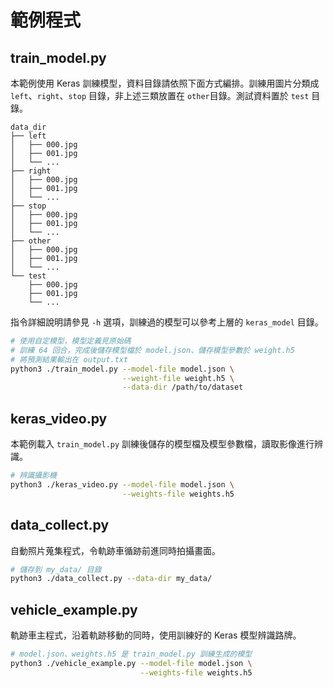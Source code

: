 # 範例程式

## train\_model.py

本範例使用 Keras 訓練模型，資料目錄請依照下面方式編排。訓練用圖片分類成 `left`、`right`、`stop` 目錄，非上述三類放置在 `other`目錄。測試資料置於 `test` 目錄。

```
data_dir
├── left
│   ├── 000.jpg
│   ├── 001.jpg
│   └── ...
├── right
│   ├── 000.jpg
│   ├── 001.jpg
│   └── ...
├── stop
│   ├── 000.jpg
│   ├── 001.jpg
│   └── ...
├── other
│   ├── 000.jpg
│   ├── 001.jpg
│   └── ...
└── test
    ├── 000.jpg
    ├── 001.jpg
    └── ...

```

指令詳細說明請參見 `-h` 選項，訓練過的模型可以參考上層的 `keras_model` 目錄。

```sh
# 使用自定模型，模型定義見原始碼
# 訓練 64 回合，完成後儲存模型檔於 model.json、儲存模型參數於 weight.h5
# 將預測結果輸出在 output.txt
python3 ./train_model.py --model-file model.json \
                         --weight-file weight.h5 \
                         --data-dir /path/to/dataset
```

## keras\_video.py

本範例載入 `train_model.py` 訓練後儲存的模型檔及模型參數檔，讀取影像進行辨識。

```sh
# 辨識攝影機
python3 ./keras_video.py --model-file model.json \
                         --weights-file weights.h5
```

## data\_collect.py

自動照片蒐集程式，令軌跡車循跡前進同時拍攝畫面。

```sh
# 儲存到 my_data/ 目錄
python3 ./data_collect.py --data-dir my_data/
```

## vehicle\_example.py

軌跡車主程式，沿着軌跡移動的同時，使用訓練好的 Keras 模型辨識路牌。

```sh
# model.json、weights.h5 是 train_model.py 訓練生成的模型
python3 ./vehicle_example.py --model-file model.json \
                             --weights-file weights.h5
```
